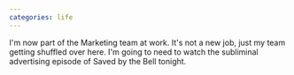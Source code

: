 ```yaml
---
categories: life
---
```


I'm now part of the Marketing team at work. It's not a new job, just my team getting shuffled over here. I'm going to need to watch the subliminal advertising episode of Saved by the Bell tonight.